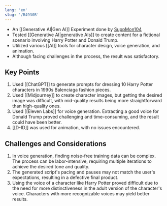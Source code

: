 ```yaml
---
lang: 'en'
slug: '/B4930B'
---
```


- An [[Generative AI|Gen AI]] Experiment done by [SuppMon104](https://github.com/suppmon104)
- Tested [[Generative AI|generative AIs]] to create content for a fictional scenario involving Harry Potter and Donald Trump.
- Utilized various [[AI]] tools for character design, voice generation, and animation.
- Although facing challenges in the process, the result was satisfactory.

## Key Points

1.  Used [[ChatGPT]] to generate prompts for dressing 10 Harry Potter characters in 1990s Balenciaga fashion pieces.
2.  Used [[Midjourney]] to create character images, but getting the desired image was difficult, with mid-quality results being more straightforward than high-quality ones.
3.  Used [[Eleven Labs]] for voice generation. Extracting a good voice for Donald Trump proved challenging and time-consuming, and the result could have been better.
4.  [[D-ID]] was used for animation, with no issues encountered.

## Challenges and Considerations

1.  In voice generation, finding noise-free training data can be complex. The process can be labor-intensive, requiring multiple iterations to achieve the desired tone and quality.
2.  The generated script's pacing and pauses may not match the user's expectations, resulting in a defective final product.
3.  Using the voice of a character like Harry Potter proved difficult due to the need for more distinctiveness in the adult version of the character's voice. Characters with more recognizable voices may yield better results.
